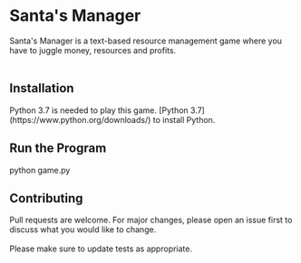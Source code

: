 <h1>Santa's Manager</h1>
Santa's Manager is a text-based resource management game where you have to juggle money, resources and profits.
<br>
<br>

<h2>Installation</h2>
Python 3.7 is needed to play this game. [Python 3.7](https://www.python.org/downloads/) to install Python.
<br>

<h2>Run the Program</h2>
python game.py
<br>

<h2>Contributing</h2>
Pull requests are welcome. For major changes, please open an issue first to discuss what you would like to change.
<br>
<br>
Please make sure to update tests as appropriate.

